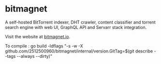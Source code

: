 # bitmagnet

A self-hosted BitTorrent indexer, DHT crawler, content classifier and torrent search engine with web UI, GraphQL API and Servarr stack integration.

Visit the website at [bitmagnet.io](https://bitmagnet.io).


To compile : go build -ldflags "-s -w -X github.com/2512500960/bitmagnet/internal/version.GitTag=$(git describe --tags --always --dirty)"